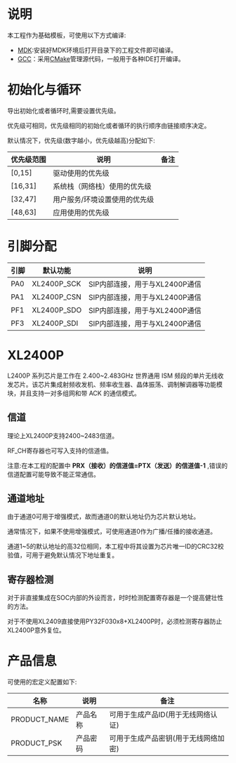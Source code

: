 # 说明

本工程作为基础模板，可使用以下方式编译:

- [MDK](MDK-ARM):安装好MDK环境后打开目录下的工程文件即可编译。
- [GCC](GCC)：采用[CMake](https://cmake.org)管理源代码，一般用于各种IDE打开编译。

# 初始化与循环

导出初始化或者循环时,需要设置优先级。

优先级可相同，优先级相同的初始化或者循环的执行顺序由链接顺序决定。

默认情况下，优先级(数字越小，优先级越高)分配如下:

| 优先级范围 | 说明                          | 备注 |
| ---------- | ----------------------------- | ---- |
| [0,15]     | 驱动使用的优先级              |      |
| [16,31]    | 系统栈（网络栈）使用的优先级  |      |
| [32,47]    | 用户服务/环境设置使用的优先级 |      |
| [48,63]    | 应用使用的优先级              |      |



# 引脚分配

| 引脚 | 默认功能    | 说明                           |
| ---- | ----------- | ------------------------------ |
| PA0  | XL2400P_SCK | SIP内部连接，用于与XL2400P通信 |
| PA1  | XL2400P_CSN | SIP内部连接，用于与XL2400P通信 |
| PF1  | XL2400P_SDO | SIP内部连接，用于与XL2400P通信 |
| PF3  | XL2400P_SDI | SIP内部连接，用于与XL2400P通信 |

# XL2400P

L2400P 系列芯片是工作在 2.400~2.483GHz 世界通用 ISM 频段的单片无线收发芯片。该芯片集成射频收发机、频率收生器、晶体振荡、调制解调器等功能模块，并且支持一对多组网和带 ACK 的通信模式。

## 信道

理论上XL2400P支持2400~2483信道。

RF_CH寄存器也可写入支持的信道值。

注意:在本工程的配置中 **PRX（接收）的信道值=PTX（发送）的信道值-1** ,错误的信道配置可能导致不能正常通信。

## 通道地址

由于通道0可用于增强模式，故而通道0的默认地址仍为芯片默认地址。

通常情况下，如果不使用增强模式，可使用通道0作为广播/任播的接收通道。

通道1~5的默认地址的高32位相同，本工程中将其设置为芯片唯一ID的CRC32校验值，可用于避免默认情况下地址重复。

## 寄存器检测

对于非直接集成在SOC内部的外设而言，时时检测配置寄存器是一个提高健壮性的方法。

对于不使用XL2409直接使用PY32F030x8+XL2400P时，必须检测寄存器防止XL2400P意外复位。

# 产品信息

可使用的宏定义配置如下:

| 名称         | 说明     | 备注                                 |
| ------------ | -------- | ------------------------------------ |
| PRODUCT_NAME | 产品名称 | 可用于生成产品ID(用于无线网络认证)   |
| PRODUCT_PSK  | 产品密码 | 可用于生成产品密钥(用于无线网络加密) |

